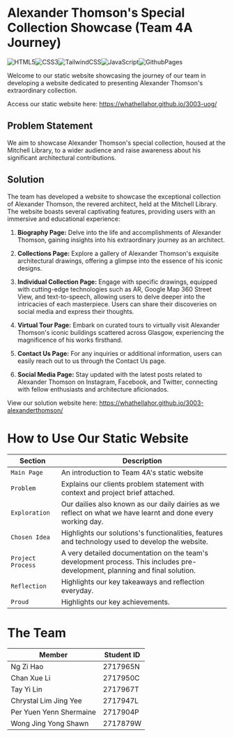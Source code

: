 
# Alexander Thomson's Special Collection Showcase (Team 4A Journey)
![HTML5](https://img.shields.io/badge/html5-%23E34F26.svg?style=for-the-badge&logo=html5&logoColor=white)![CSS3](https://img.shields.io/badge/css3-%231572B6.svg?style=for-the-badge&logo=css3&logoColor=white)![TailwindCSS](https://img.shields.io/badge/Tailwind_CSS-38B2AC?style=for-the-badge&logo=tailwind-css&logoColor=white)![JavaScript](https://img.shields.io/badge/javascript-%23323330.svg?style=for-the-badge&logo=javascript&logoColor=%23F7DF1E)![GithubPages](https://img.shields.io/badge/GitHub%20Pages-222222?style=for-the-badge&logo=GitHub%20Pages&logoColor=white)

Welcome to our static website showcasing the journey of our team in developing a website dedicated to presenting Alexander Thomson's extraordinary collection.

Access our static website here: https://whathellahor.github.io/3003-uog/

## Problem Statement
We aim to showcase Alexander Thomson's special collection, housed at the Mitchell Library, to a wider audience and raise awareness about his significant architectural contributions.

## Solution
The team has developed a website to showcase the exceptional collection of Alexander Thomson, the revered architect, held at the Mitchell Library.
The website boasts several captivating features, providing users with an immersive and educational experience:

1. **Biography Page:** Delve into the life and accomplishments of Alexander Thomson, gaining insights into his extraordinary journey as an architect.

2. **Collections Page:** Explore a gallery of Alexander Thomson's exquisite architectural drawings, offering a glimpse into the essence of his iconic designs.

3. **Individual Collection Page:** Engage with specific drawings, equipped with cutting-edge technologies such as AR, Google Map 360 Street View, and text-to-speech, allowing users to delve deeper into the intricacies of each masterpiece. Users can share their discoveries on social media and express their thoughts.

4. **Virtual Tour Page:** Embark on curated tours to virtually visit Alexander Thomson's iconic buildings scattered across Glasgow, experiencing the magnificence of his works firsthand.

5. **Contact Us Page:** For any inquiries or additional information, users can easily reach out to us through the Contact Us page.

6. **Social Media Page:** Stay updated with the latest posts related to Alexander Thomson on Instagram, Facebook, and Twitter, connecting with fellow enthusiasts and architecture aficionados.

View our solution website here: https://whathellahor.github.io/3003-alexanderthomson/

# How to Use Our Static Website

| Section  | Description |
| ------------- | ------------- |
| `Main Page` | An introduction to Team 4A's static website |
| `Problem` | Explains our clients problem statement with context and project brief attached. |
| `Exploration` | Our dailies also known as our daily dairies as we reflect on what we have learnt and done every working day. |
| `Chosen Idea` | Highlights our solutions's functionalities, features and technology used to develop the website. |
| `Project Process` | A very detailed documentation on the team's development process. This includes pre-development, planning and final solution. |
| `Reflection` | Highlights our key takeaways and reflection everyday. |
| `Proud` | Highlights our key achievements. |

# The Team

| Member  | Student ID |
| ------------- | ------------- |
| Ng Zi Hao | 2717965N |
| Chan Xue Li | 2717950C |
| Tay Yi Lin | 2717967T |
| Chrystal Lim Jing Yee | 2717947L |
| Per Yuen Yenn Shermaine | 2717904P |
| Wong Jing Yong Shawn | 2717879W |
